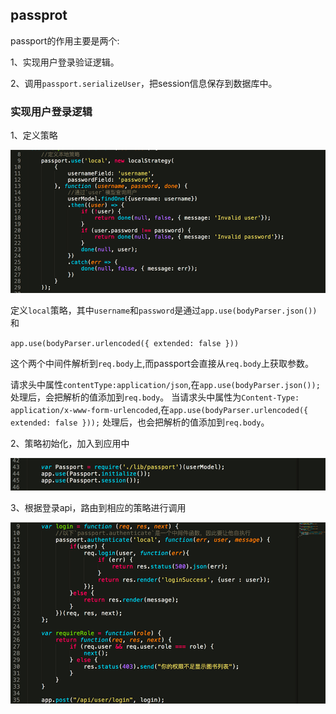 ## passprot

passport的作用主要是两个:

1、实现用户登录验证逻辑。

2、调用`passport.serializeUser`，把session信息保存到数据库中。

### 实现用户登录逻辑

1、定义策略

![lib/passport.js](../pictures/passport1.png)

定义`local`策略，其中`username`和`password`是通过`app.use(bodyParser.json())`和

`app.use(bodyParser.urlencoded({ extended: false }))`

这个两个中间件解析到`req.body`上,而passport会直接从`req.body`上获取参数。

请求头中属性`contentType:application/json`,在`app.use(bodyParser.json());`处理后，会把解析的值添加到`req.body`。
当请求头中属性为`Content-Type: application/x-www-form-urlencoded`,在`app.use(bodyParser.urlencoded({ extended: false }));`
处理后，也会把解析的值添加到`req.body`。

2、策略初始化，加入到应用中

![index.js](../pictures/passport2.png)

3、根据登录api，路由到相应的策略进行调用

![api.js](../pictures/passport3.png)